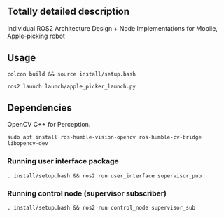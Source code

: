 ## Totally detailed description
Individual ROS2 Architecture Design + Node Implementations for Mobile, Apple-picking robot


## Usage

```
colcon build && source install/setup.bash

ros2 launch launch/apple_picker_launch.py
```


## Dependencies
OpenCV C++ for Perception.

`sudo apt install ros-humble-vision-opencv ros-humble-cv-bridge libopencv-dev`


### Running user interface package

`. install/setup.bash && ros2 run user_interface supervisor_pub`

### Running control node (supervisor subscriber)

`. install/setup.bash && ros2 run control_node supervisor_sub`
